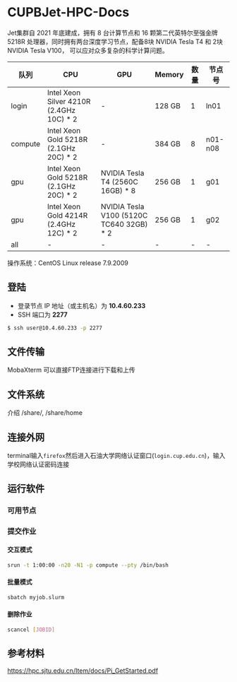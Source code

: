# CUPBJet-HPC-Docs

Jet集群自 2021 年底建成，拥有 8 台计算节点和 16 颗第二代英特尔至强金牌 5218R 处理器，同时拥有两台深度学习节点，配备8块 NVIDIA Tesla T4 和 2块 NVIDIA Tesla V100， 可以应对众多复杂的科学计算问题。


| 队列  | CPU | GPU | Memory | 数量|节点号|
| ----- | ----- |----- |----- |----- |----- |
| login   | Intel Xeon Silver 4210R (2.4GHz 10C) * 2     | -  |128 GB  | 1  |ln01|
| compute | Intel Xeon Gold 5218R (2.1GHz 20C) * 2 | -  |384 GB  | 8  |n01-n08|
| gpu     | Intel Xeon Gold 5218R (2.1GHz 20C) * 2 | NVIDIA Tesla T4 (2560C 16GB) * 8  | 256 GB  | 1  |g01 |
| gpu     | Intel Xeon Gold 4214R   (2.4GHz 12C) * 2 | NVIDIA Tesla V100 (5120C TC640 32GB) * 2  | 256 GB  | 1  |g02|
| all     | -  |-  |-  |-  |-|


操作系统：CentOS Linux release 7.9.2009

## 登陆
* 登录节点 IP 地址（或主机名）为 **10.4.60.233**
* SSH 端口为 **2277**
```bash
$ ssh user@10.4.60.233 -p 2277
```

## 文件传输
MobaXterm 可以直接FTP连接进行下载和上传

## 文件系统
介绍 /share/, /share/home

## 连接外网
terminal输入`firefox`然后进入石油大学网络认证窗口(`login.cup.edu.cn`)，输入学校网络认证密码连接


## 运行软件

### 可用节点

### 提交作业

#### 交互模式
```bash
srun -t 1:00:00 -n20 -N1 -p compute --pty /bin/bash
```

#### 批量模式
```bash
sbatch myjob.slurm
```

#### 删除作业
```bash
scancel [JOBID]
```

## 参考材料
https://hpc.sjtu.edu.cn/Item/docs/Pi_GetStarted.pdf
